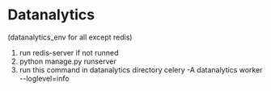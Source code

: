 # Datanalytics

(datanalytics_env for all except redis)
1. run redis-server if not runned
2. python manage.py runserver
3. run this command in datanalytics directory celery -A datanalytics worker --loglevel=info
